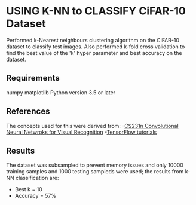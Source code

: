# **USING K-NN to CLASSIFY CiFAR-10 Dataset**

Performed k-Nearest neighbours clustering algorithm on the CiFAR-10 dataset to classify test images. Also performed k-fold cross validation to find the best value of the 'k' hyper parameter and best accuracy on the dataset.

## **Requirements**
numpy
matplotlib
Python version 3.5 or later 


## **References**

The concepts used for this were derived from: 
-[CS231n Convolutional Neural Netwroks for Visual Recognition](http://cs231n.github.io/)
-[TensorFlow tutorials](https://github.com/Hvass-Labs/TensorFlow-Tutorials/)



## **Results**
The dataset was subsampled to prevent memory issues and only 10000 training samples and 1000 testing sampleds were used; the results from k-NN classification are:
- Best k = 10 
- Accuracy = 57%